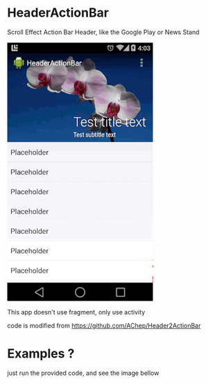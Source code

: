 HeaderActionBar
===============

Scroll Effect Action Bar Header, like the Google Play or News Stand

![Demo](https://github.com/bopbi/HeaderActionBar/blob/master/header_actionbar_example.gif)

This app doesn't use fragment, only use activity

code is modified from https://github.com/AChep/Header2ActionBar

Examples ?
===============

just run the provided code, and see the image bellow

